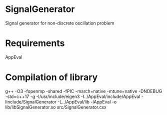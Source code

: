 # SignalGenerator
Signal generator for non-discrete oscillation problem

# Requirements
AppEval

# Compilation of library
g++ -O3 -fopenmp -shared -fPIC  -march=native -mtune=native  -DNDEBUG  -std=c++17  -g -I/usr/include/eigen3 -I../AppEval/include/AppEval -Iinclude/SignalGenerator -L../AppEval/lib -lAppEval -o lib/libSignalGenerator.so src/SignalGenerator.cxx

